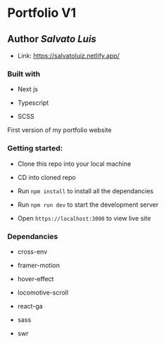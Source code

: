 # Portfolio V1

## Author *Salvato Luis*

* Link: https://salvatoluiz.netlify.app/

### Built with

* Next js

* Typescript

* SCSS

First version of my portfolio website

### Getting started:

* Clone this repo into your local machine

* CD into cloned repo

* Run `npm install` to install all the dependancies

* Run `npm run dev` to start the development server

* Open `https://localhost:3000` to view live site

### Dependancies

* cross-env

* framer-motion

* hover-effect

* locomotive-scroll

* react-ga

* sass

 * swr
